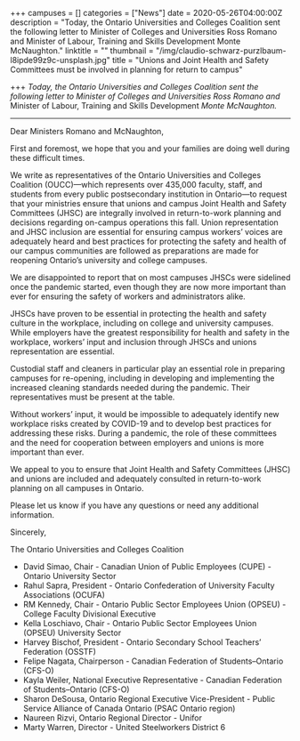 +++
campuses = []
categories = ["News"]
date = 2020-05-26T04:00:00Z
description = "Today, the Ontario Universities and Colleges Coalition sent the following letter to Minister of Colleges and Universities Ross Romano and Minister of Labour, Training and Skills Development Monte McNaughton."
linktitle = ""
thumbnail = "/img/claudio-schwarz-purzlbaum-l8ipde99z9c-unsplash.jpg"
title = "Unions and Joint Health and Safety Committees must be involved in planning for return to campus"

+++
_Today, the Ontario Universities and Colleges Coalition sent the following letter to Minister of Colleges and Universities Ross Romano and_ Minister of Labour, Training and Skills Development _Monte McNaughton._

***

Dear Ministers Romano and McNaughton,

First and foremost, we hope that you and your families are doing well during these difficult times.

We write as representatives of the Ontario Universities and Colleges Coalition (OUCC)—which represents over 435,000 faculty, staff, and students from every public postsecondary institution in Ontario—to request that your ministries ensure that unions and campus Joint Health and Safety Committees (JHSC) are integrally involved in return-to-work planning and decisions regarding on-campus operations this fall. Union representation and JHSC inclusion are essential for ensuring campus workers’ voices are adequately heard and best practices for protecting the safety and health of our campus communities are followed as preparations are made for reopening Ontario’s university and college campuses.

We are disappointed to report that on most campuses JHSCs were sidelined once the pandemic started, even though they are now more important than ever for ensuring the safety of workers and administrators alike.

JHSCs have proven to be essential in protecting the health and safety culture in the workplace, including on college and university campuses. While employers have the greatest responsibility for health and safety in the workplace, workers’ input and inclusion through JHSCs and unions representation are essential.

Custodial staff and cleaners in particular play an essential role in preparing campuses for re-opening, including in developing and implementing the increased cleaning standards needed during the pandemic. Their representatives must be present at the table.

Without workers’ input, it would be impossible to adequately identify new workplace risks created by COVID-19 and to develop best practices for addressing these risks. During a pandemic, the role of these committees and the need for cooperation between employers and unions is more important than ever.

We appeal to you to ensure that Joint Health and Safety Committees (JHSC) and unions are included and adequately consulted in return-to-work planning on all campuses in Ontario.

Please let us know if you have any questions or need any additional information.

Sincerely,

The Ontario Universities and Colleges Coalition

* David Simao, Chair - Canadian Union of Public Employees (CUPE) - Ontario University Sector
* Rahul Sapra, President - Ontario Confederation of University Faculty Associations (OCUFA)
* RM Kennedy, Chair - Ontario Public Sector Employees Union (OPSEU) - College Faculty Divisional Executive
* Kella Loschiavo, Chair - Ontario Public Sector Employees Union (OPSEU) University Sector
* Harvey Bischof, President - Ontario Secondary School Teachers’ Federation (OSSTF)
* Felipe Nagata, Chairperson - Canadian Federation of Students–Ontario (CFS-O)
* Kayla Weiler, National Executive Representative - Canadian Federation of Students–Ontario (CFS-O)
* Sharon DeSousa, Ontario Regional Executive Vice-President - Public Service Alliance of Canada Ontario (PSAC Ontario region)
* Naureen Rizvi, Ontario Regional Director - Unifor
* Marty Warren, Director - United Steelworkers District 6